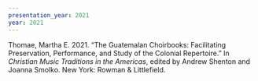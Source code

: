 ```yaml
---
presentation_year: 2021
year: 2021
---
```


Thomae, Martha E. 2021. “The Guatemalan Choirbooks: Facilitating Preservation, Performance, and Study of the Colonial Repertoire.” In <i>Christian Music Traditions in the Americas</i>, edited by Andrew Shenton and Joanna Smolko. New York: Rowman &amp; Littlefield.